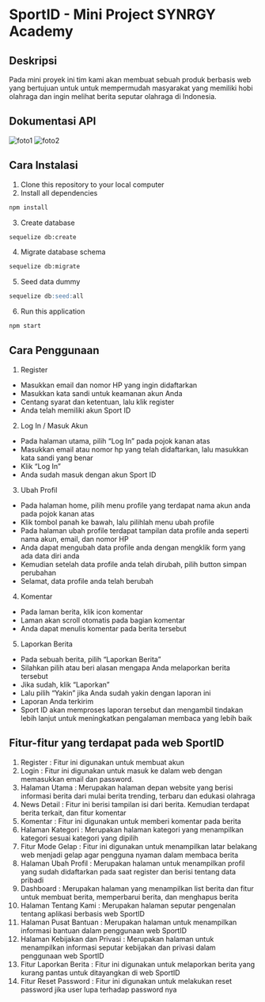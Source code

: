 # SportID - Mini Project SYNRGY Academy
## Deskripsi
Pada mini proyek ini tim kami akan membuat sebuah produk berbasis web yang bertujuan untuk untuk mempermudah masyarakat yang memiliki hobi olahraga dan ingin melihat berita seputar olahraga di Indonesia.   

## Dokumentasi API
![foto1](https://data.terabox.com/thumbnail/9496b36c1eb30de15c7ec75854559a74?fid=1661265616-250528-999915388200724&time=1642442400&rt=sh&sign=FDTAER-DCb740ccc5511e5e8fedcff06b081203-r2r%2FSdtPP2ncltfNNH6VKFPunYY%3D&expires=8h&chkv=0&chkbd=0&chkpc=&dp-logid=396283651377118943&dp-callid=0&size=c1600_u1600&quality=100&vuk=-&ft=video)
![foto2](https://data.terabox.com/thumbnail/d87680f7b430c1a677ba77e49815142e?fid=1661265616-250528-689339244688748&time=1642442400&rt=sh&sign=FDTAER-DCb740ccc5511e5e8fedcff06b081203-wBmI0zkTuCNLTQpuu4UHCBZUTfU%3D&expires=8h&chkv=0&chkbd=0&chkpc=&dp-logid=396352288814744150&dp-callid=0&size=c1600_u1600&quality=100&vuk=-&ft=video)
## Cara Instalasi
   1. Clone this repository to your local computer
   2. Install all dependencies

   ```markdown
   npm install
   ```

   3. Create database

   ```markdown
   sequelize db:create
   ```

   4. Migrate database schema

   ```markdown
   sequelize db:migrate
   ```

   5. Seed data dummy

   ```markdown
   sequelize db:seed:all
   ```

   6. Run this application

   ```markdown
   npm start
   ```
## Cara Penggunaan 

   1. Register
   -  Masukkan email dan nomor HP yang ingin didaftarkan
   -  Masukkan kata sandi untuk keamanan akun Anda
   -  Centang syarat dan ketentuan, lalu klik register
   -  Anda telah memiliki akun Sport ID
   
   2. Log In / Masuk Akun
            
   -  Pada halaman utama, pilih “Log In” pada pojok kanan atas
   -  Masukkan email atau nomor hp yang telah didaftarkan, lalu masukkan kata sandi yang benar
   -  Klik “Log In”
   -  Anda sudah masuk dengan akun Sport ID
                
   3. Ubah Profil
   -  Pada halaman home, pilih menu profile yang terdapat nama akun anda pada pojok kanan atas
   -  Klik tombol panah ke bawah, lalu pilihlah menu ubah profile
   -  Pada halaman ubah profile terdapat tampilan data profile anda seperti nama akun, email, dan nomor HP
   -  Anda dapat mengubah data profile anda dengan mengklik form yang ada data diri anda
   -  Kemudian setelah data profile anda telah dirubah, pilih button simpan perubahan
   -  Selamat, data profile anda telah berubah
                            
   4. Komentar     
   -  Pada laman berita, klik icon komentar 
   -  Laman akan scroll otomatis pada bagian komentar
   -  Anda dapat menulis komentar pada berita tersebut

   5. Laporkan Berita
   -  Pada sebuah berita, pilih “Laporkan Berita”
   -  Silahkan pilih atau beri alasan mengapa Anda melaporkan berita tersebut
   -  Jika sudah, klik “Laporkan”
   -  Lalu pilih “Yakin” jika Anda sudah yakin dengan laporan ini
   -  Laporan Anda terkirim
   -  Sport ID akan memproses laporan tersebut dan mengambil tindakan lebih lanjut untuk meningkatkan pengalaman membaca yang lebih baik
   
## Fitur-fitur yang terdapat pada web SportID

   1. Register : 
      Fitur ini digunakan untuk membuat akun
   2. Login :
      Fitur ini digunakan untuk masuk ke dalam web dengan memasukkan email dan password.
   3. Halaman Utama :
      Merupakan halaman depan website yang berisi informasi berita dari mulai berita trending, terbaru dan edukasi olahraga
   4. News Detail :
      Fitur ini berisi tampilan isi dari berita. Kemudian terdapat berita terkait, dan fitur komentar
   5. Komentar :
      Fitur ini digunakan untuk memberi komentar pada berita
   6. Halaman Kategori  :
      Merupakan halaman kategori yang menampilkan kategori sesuai kategori yang dipilih
   7. Fitur Mode Gelap  :
      Fitur ini digunakan untuk menampilkan latar belakang web menjadi gelap agar pengguna nyaman dalam membaca berita
   8. Halaman Ubah Profil  :
      Merupakan halaman untuk menampilkan profil yang sudah didaftarkan pada saat register dan berisi tentang data pribadi
   9. Dashboard  :
      Merupakan halaman yang menampilkan list berita dan fitur untuk membuat berita, memperbarui berita, dan menghapus berita
   10. Halaman Tentang Kami  :
       Merupakan halaman seputar pengenalan tentang aplikasi berbasis web SportID
   11. Halaman Pusat Bantuan  :
       Merupakan halaman untuk menampilkan informasi bantuan dalam penggunaan web SportID
   12. Halaman Kebijakan dan Privasi  :
       Merupakan halaman untuk menampilkan informasi seputar kebijakan dan privasi dalam penggunaan web SportID
   13. Fitur Laporkan Berita  :
       Fitur ini digunakan untuk melaporkan berita yang kurang pantas untuk ditayangkan di web SportID
   14. Fitur Reset Password :
       Fitur ini digunakan untuk melakukan reset password jika user lupa terhadap password nya
